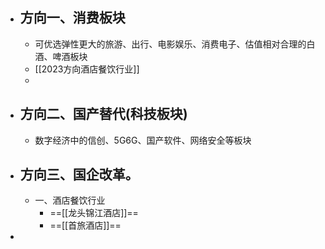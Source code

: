 - ## 方向一、消费板块
	- 可优选弹性更大的旅游、出行、电影娱乐、消费电子、估值相对合理的白酒、啤酒板块
	- [[2023方向酒店餐饮行业]]
	-
- ## 方向二、国产替代(科技板块)
	- 数字经济中的信创、5G6G、国产软件、网络安全等板块
- ## 方向三、国企改革。
	- 一、酒店餐饮行业
		- ==[[龙头锦江酒店]]==
		- ==[[首旅酒店]]==
-